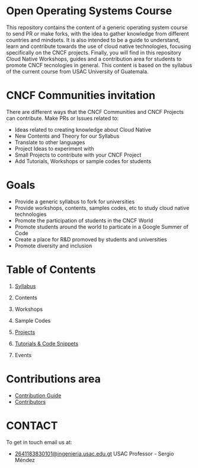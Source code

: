 # Open Operating Systems Course 
This repository contains the content of a generic operating system course to send PR or make forks, with the idea to gather knowledge from different countries and mindsets. It is also intended to be a guide to understand, learn and contribute towards the use of cloud native technologies, focusing specifically on the CNCF projects. Finally, you will find in this repository Cloud Native Workshops, guides and a contribution area for students to promote CNCF tecnologies in general. This content is based on the syllabus of the current course from USAC University of Guatemala.

# CNCF Communities invitation
There are different ways that the CNCF Communities and CNCF Projects can contribute. Make PRs or Issues related to:
- Ideas related to creating knowledge about Cloud Native
- New Contents and Theory for our Syllabus
- Translate to other languages
- Project Ideas to experiment with
- Small Projects to contribute with your CNCF Project
- Add Tutorials, Workshops or sample codes for students

# Goals
- Provide a generic syllabus to fork for universities
- Provide workshops, contents, samples codes, etc to study cloud native technologies
- Promote the participation of students in the CNCF World
- Promote students around the world to particate in a Google Summer of Code
- Create a place for R&D promoved by students and universities
- Promote diversity and inclusion

# Table of Contents
1. [ Syllabus ](lang/en/content/syllabus.md) 
2. Contents
3. Workshops
4. Sample Codes
5. [ Projects ](lang/en/projects/projects.md)
6. [ Tutorials & Code Snippets ](resources/README.md)

7. Events

# Contributions area
- [Contribution Guide](CONTRIBUTING.md)
- [ Contributors ](CONTRIBUTORS.md)

# CONTACT
To get in touch email us at:
- 2641183830101@ingenieria.usac.edu.gt USAC Professor - Sergio Méndez
